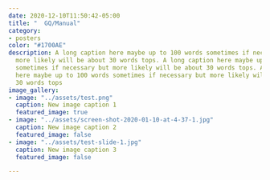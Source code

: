 ```yaml
---
date: 2020-12-10T11:50:42-05:00
title: "  GQ/Manual"
category:
- posters
color: "#1700AE"
description: A long caption here maybe up to 100 words sometimes if necessary but
  more likely will be about 30 words tops. A long caption here maybe up to 100 words
  sometimes if necessary but more likely will be about 30 words tops. A long caption
  here maybe up to 100 words sometimes if necessary but more likely will be about
  30 words tops
image_gallery:
- image: "../assets/test.png"
  caption: New image caption 1
  featured_image: true
- image: "../assets/screen-shot-2020-01-10-at-4-37-1.jpg"
  caption: New image caption 2
  featured_image: false
- image: "../assets/test-slide-1.jpg"
  caption: New image caption 3
  featured_image: false

---
```

